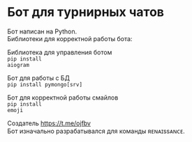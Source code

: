 # Бот для турнирных чатов

Бот написан на Python.<br>
Библиотеки для корректной работы бота:<br>

Библиотека для управления ботом<br>
<code>pip install aiogram</code>

Бот для работы с БД<br>
<code>pip install pymongo[srv]</code>

Бот для корректной работы смайлов<br>
<code>pip install emoji</code>

Создатель https://t.me/ojfbv <br>
Бот изначально разрабатывался для команды ʀᴇɴᴀɪssᴀɴᴄᴇ.
